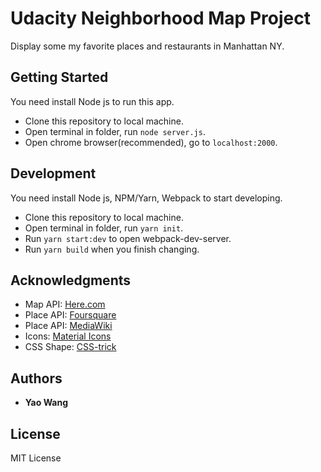 # Udacity Neighborhood Map Project

Display some my favorite places and restaurants in Manhattan NY.

## Getting Started

You need install Node js to run this app.

* Clone this repository to local machine.
* Open terminal in folder, run ```node server.js```.
* Open chrome browser(recommended), go to ```localhost:2000```.

## Development

You need install Node js, NPM/Yarn, Webpack to start developing.

* Clone this repository to local machine.
* Open terminal in folder, run ```yarn init```.
* Run ```yarn start:dev``` to open webpack-dev-server.
* Run ```yarn build``` when you finish changing.

## Acknowledgments

* Map API: [Here.com](https://here.com)
* Place API: [Foursquare](https://foursquare.com)
* Place API: [MediaWiki](https://www.mediawiki.org)
* Icons: [Material Icons](https://material.io/tools/icon/?style=baseline)
* CSS Shape: [CSS-trick](https://css-trick.com/the-shapes-of-css)

## Authors

* **Yao Wang**

## License

MIT License
